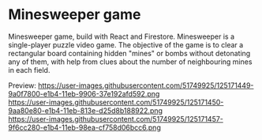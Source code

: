 <h1>Minesweeper game</h1>

Minesweeper game, build with React and Firestore.
Minesweeper is a single-player puzzle video game. 
The objective of the game is to clear a rectangular board containing hidden "mines" or bombs without detonating any of them, with help from clues about the number of neighbouring mines in each field.

Preview:
https://user-images.githubusercontent.com/51749925/125171449-9a0f7800-e1b4-11eb-9906-37e192afd592.png
<br>
https://user-images.githubusercontent.com/51749925/125171450-9aa80e80-e1b4-11eb-813e-d25d8b188922.png
<br>
https://user-images.githubusercontent.com/51749925/125171457-9f6cc280-e1b4-11eb-98ea-cf758d06bcc6.png
